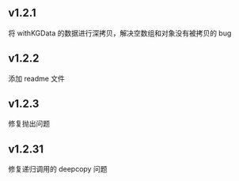 ## v1.2.1

将 withKGData 的数据进行深拷贝，解决空数组和对象没有被拷贝的 bug

## v1.2.2

添加 readme 文件

## v1.2.3

修复抛出问题

## v1.2.31

修复递归调用的 deepcopy 问题
